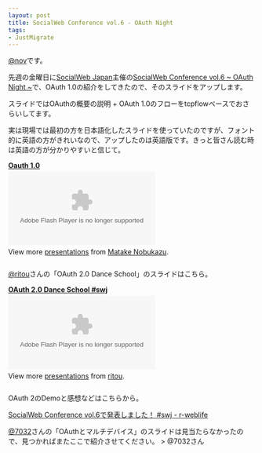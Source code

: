 ```yaml
---
layout: post
title: SocialWeb Conference vol.6 - OAuth Night
tags:
- JustMigrate
---
```

<p><a href="http://twitter.com/nov">@nov</a>です。</p>
<p>先週の金曜日に<a href="http://groups.google.com/group/socialweb-japan">SocialWeb Japan</a>主催の<a href="http://atnd.org/events/6939">SocialWeb Conference vol.6 ~ OAuth Night ~</a>で、OAuth 1.0の紹介をしてきたので、そのスライドをアップします。</p>
<p>スライドではOAuthの概要の説明 + OAuth 1.0のフローをtcpflowベースでおさらいしてます。</p>
<p>実は現場では最初の方を日本語化したスライドを使っていたのですが、フォント的に英語の方がきれいなので、アップしたのは英語版です。きっと皆さん読む時は英語の方が分かりやすいと信じて。</p>
<div style=""><strong style="display: block; margin: 12px 0 4px;"><a href="http://www.slideshare.net/matake/oauth-10" title="Oauth 1.0">Oauth 1.0</a></strong> 
<object>
<param name="movie" value="http://static.slidesharecdn.com/swf/ssplayer2.swf?doc=oauth1-0-en-100901060126-phpapp02&amp;stripped_title=oauth-10"><param name="allowFullScreen" value="true"><param name="allowScriptAccess" value="always"><embed src="http://static.slidesharecdn.com/swf/ssplayer2.swf?doc=oauth1-0-en-100901060126-phpapp02&amp;stripped_title=oauth-10" type="application/x-shockwave-flash"></embed></object>
<div style="padding: 5px 0 12px;">View more <a href="http://www.slideshare.net/">presentations</a> from <a href="http://www.slideshare.net/matake">Matake Nobukazu</a>.</div>
</div>
<p><a href="http://twitter.com/ritou">@ritou</a>さんの「OAuth 2.0 Dance School」のスライドはこちら。</p>
<div style=""><strong style="display: block; margin: 12px 0 4px;"><a href="http://www.slideshare.net/ritou/oauth-danceschoolswj6" title="OAuth 2.0 Dance School #swj ">OAuth 2.0 Dance School #swj </a></strong>
<object>
<param name="movie" value="http://static.slidesharecdn.com/swf/ssplayer2.swf?doc=oauth20danceschoolswj6-100829104520-phpapp01&amp;stripped_title=oauth-danceschoolswj6"><param name="allowFullScreen" value="true"><param name="allowScriptAccess" value="always"><embed src="http://static.slidesharecdn.com/swf/ssplayer2.swf?doc=oauth20danceschoolswj6-100829104520-phpapp01&amp;stripped_title=oauth-danceschoolswj6" type="application/x-shockwave-flash"></embed></object>
<div style="padding: 5px 0 12px;">View more <a href="http://www.slideshare.net/">presentations</a> from <a href="http://www.slideshare.net/ritou">ritou</a>.</div>
</div>
<p>OAuth 2のDemoと感想などはこちらから。</p>
<p><a href="http://d.hatena.ne.jp/ritou/20100830">SocialWeb Conference vol.6で発表しました！ #swj - r-weblife</a></p>
<p><a href="http://twitter.com/7032">@7032</a>さんの「OAuthとマルチデバイス」のスライドは見当たらなかったので、見つかればまたここで紹介させてください。 &gt; @7032さん</p>
